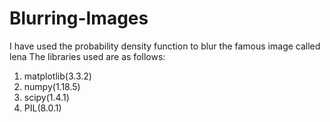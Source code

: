 # Blurring-Images
I have used the probability density function to blur the famous image called lena
The libraries used are as follows: 
1.  matplotlib(3.3.2)
2.  numpy(1.18.5)
3.  scipy(1.4.1)
4.  PIL(8.0.1)
